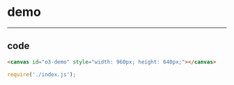 # demo

-----

## code

```html
<canvas id="o3-demo" style="width: 960px; height: 640px;"></canvas>
```

```js
require('./index.js');

```

